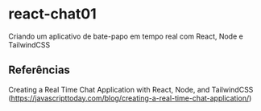 # react-chat01
Criando um aplicativo de bate-papo em tempo real com React, Node e TailwindCSS

## Referências

Creating a Real Time Chat Application with React, Node, and TailwindCSS (https://javascripttoday.com/blog/creating-a-real-time-chat-application/)
